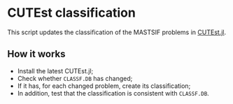 # CUTEst classification

This script updates the classification of the MASTSIF problems in [CUTEst.jl](https://github.com/JuliaSmoothOptimizers/CUTEst.jl).

## How it works

- Install the latest CUTEst.jl;
- Check whether `CLASSF.DB` has changed;
- If it has, for each changed problem, create its classification;
- In addition, test that the classification is consistent with `CLASSF.DB`.
